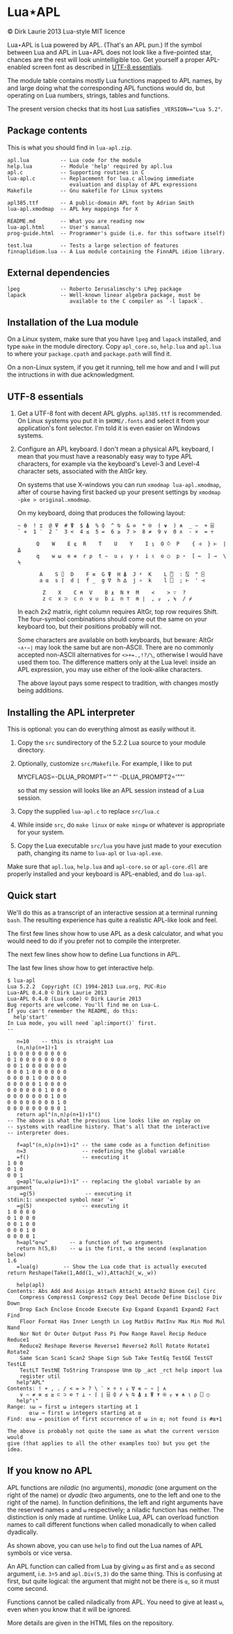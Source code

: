Lua⋆APL
=======

© Dirk Laurie 2013 Lua-style MIT licence

Lua⋆APL is Lua powered by APL. (That's an APL pun.) If the symbol between Lua and APL in Lua⋆APL does not look like a five-pointed star, chances are the rest will look unintelligible too. Get yourself a proper APL-enabled screen font as described in [UTF-8 essentials](#utf-8-essentials).

The module table contains mostly Lua functions mapped to APL names, by and large doing what the corresponding APL functions would do, but operating on Lua numbers, strings, tables and functions.

The present version checks that its host Lua satisfies `_VERSION=="Lua 5.2"`.

Package contents
----------------

This is what you should find in `lua-apl.zip`.

    apl.lua          -- Lua code for the module
    help.lua         -- Module 'help' required by apl.lua
    apl.c            -- Supporting routines in C 
    lua-apl.c        -- Replacement for lua.c allowing immediate 
                        evaluation and display of APL expressions
    Makefile         -- Gnu makefile for Linux systems

    apl385.ttf       -- A public-domain APL font by Adrian Smith
    lua-apl.xmodmap  -- APL key mappings for X

    README.md        -- What you are reading now
    lua-apl.html     -- User's manual
    prog-guide.html  -- Programmer's guide (i.e. for this software itself)

    test.lua         -- Tests a large selection of features
    finnaplidiom.lua -- A Lua module containing the FinnAPL idiom library.

External dependencies
---------------------

    lpeg             -- Roberto Ierusalimschy's LPeg package
    lapack           -- Well-known linear algebra package, must be 
                        available to the C compiler as `-l lapack`.                    

Installation of the Lua module
------------------------------

On a Linux system, make sure that you have `lpeg` and `lapack` installed, and type `make` in the module directory. Copy `apl_core.so`, `help.lua` and `apl.lua` to where your `package.cpath` and `package.path` will find it.

On a non-Linux system, if you get it running, tell me how and and I will put the intructions in with due acknowledgment.

UTF-8 essentials
----------------

1.  Get a UTF-8 font with decent APL glyphs. `apl385.ttf` is recommended. On Linux systems you put it in `$HOME/.fonts` and select it from your application's font selector. I'm told it is even easier on Windows systems.

2.  Configure an APL keyboard. I don't mean a physical APL keyboard, I mean that you must have a reasonably easy way to type APL characters, for example via the keyboard's Level-3 and Level-4 character sets, associated with the AltGr key.

    On systems that use X-windows you can run `xmodmap lua-apl.xmodmap`, after of course having first backed up your present settings by `xmodmap -pke > original.xmodmap`.

    On my keyboard, doing that produces the following layout:

        ~ ⍬  ! ⌶  @ ⍫  # ⍒  $ ⍋  % ⌽  ^ ⍉  & ⊖  * ⍟  ( ⍱  ) ⍲  _ −  + ⌹
        ` ⋄  1 ¨  2 ¯  3 <  4 ≤  5 =  6 ≥  7 >  8 ≠  9 ∨  0 ∧  - ×  = ÷

              Q    W    E ⍷  R    T    U    Y    I ⍸  O ⍥  P    { ⊣  } ⊢  | ⍙
              q    w ⍵  e ∊  r ⍴  t ∼  u ↓  y ↑  i ⍳  o ○  p ⋆  [ ←  ] →  \ ⍀

               A    S ⌷  D    F ≡  G ⍒  H ⍋  J ⍤  K    L ⍞  : ⍂  " ⌻
               a ⍺  s ⌈  d ⌊  f _  g ∇  h ∆  j ∘  k    l ⎕  ; ⊢  ' ⊣ 

                Z    X    C ⍝  V    B ⍎  N ⍕  M    <    > ∵  ?
                z ⊂  x ⊃  c ∩  v ∪  b ⊥  n ⊤  m ∣  , ⍪  , ⍀  / ⌿       

    In each 2x2 matrix, right column requires AltGr, top row requires Shift. The four-symbol combinations should come out the same on your keyboard too, but their positions probably will not.

    Some characters are available on both keyboards, but beware: AltGr `∼∧⋆−∣` may look the same but are non-ASCII. There are no commonly accepted non-ASCII alternatives for `<>+=.,!?/\`, otherwise I would have used them too. The difference matters only at the Lua level: inside an APL expression, you may use either of the look-alike characters.

    The above layout pays some respect to tradition, with changes mostly being additions.

Installing the APL interpreter
------------------------------

This is optional: you can do everything almost as easily without it.

1.  Copy the `src` sundirectory of the 5.2.2 Lua source to your module directory.
2.  Optionally, customize `src/Makefile`. For example, I like to put

    MYCFLAGS=-DLUA\_PROMPT='" "' -DLUA\_PROMPT2='""'

    so that my session will looks like an APL session instead of a Lua session.
3.  Copy the supplied `lua-apl.c` to replace `src/lua.c`
4.  While inside `src`, do `make linux` or `make mingw` or whatever is appropriate for your system.
5.  Copy the Lua executable `src/lua` you have just made to your execution path, changing its name to `lua-apl` or `lua-apl.exe`.

Make sure that `apl.lua`, `help.lua` and `apl-core.so` or `apl-core.dll` are properly installed and your keyboard is APL-enabled, and do `lua-apl`.

Quick start
-----------

We'll do this as a transcript of an interactive session at a terminal running `bash`. The resulting experience has quite a realistic APL-like look and feel.

The first few lines show how to use APL as a desk calculator, and what you would need to do if you prefer not to compile the interpreter.

The next few lines show how to define Lua functions in APL.

The last few lines show how to get interactive help.

    $ lua-apl
    Lua 5.2.2  Copyright (C) 1994-2013 Lua.org, PUC-Rio
    Lua⋆APL 0.4.0 © Dirk Laurie 2013
    Lua⋆APL 0.4.0 (Lua code) © Dirk Laurie 2013
    Bug reports are welcome. You'll find me on Lua-L.
    If you can't remember the README, do this:
      help'start'
    In Lua mode, you will need `apl:import()` first.
    --

       n=10    -- this is straight Lua
       (n,n)⍴(n+1)↑1
    1 0 0 0 0 0 0 0 0 0
    0 1 0 0 0 0 0 0 0 0
    0 0 1 0 0 0 0 0 0 0
    0 0 0 1 0 0 0 0 0 0
    0 0 0 0 1 0 0 0 0 0
    0 0 0 0 0 1 0 0 0 0
    0 0 0 0 0 0 1 0 0 0
    0 0 0 0 0 0 0 1 0 0
    0 0 0 0 0 0 0 0 1 0
    0 0 0 0 0 0 0 0 0 1
       return apl"(n,n)⍴(n+1)↑1"()
    -- The above is what the previous line looks like on replay on
    -- systems with readline history. That's all that the interactive
    -- interpreter does.

       f=apl"(n,n)⍴(n+1)↑1" -- the same code as a function definition
       n=3                  -- redefining the global variable
       =f()                 -- executing it
    1 0 0
    0 1 0
    0 0 1
       g=apl"(⍵,⍵)⍴(⍵+1)↑1" -- replacing the global variable by an argument
        =g(5)                -- executing it
    stdin:1: unexpected symbol near '='
       =g(5)                -- executing it
    1 0 0 0 0
    0 1 0 0 0
    0 0 1 0 0
    0 0 0 1 0
    0 0 0 0 1
       h=apl"⍺÷⍵"       -- a function of two arguments
       return h(5,8)    -- ⍵ is the first, ⍺ the second (explanation below)
    1.6
       =lua(g)        -- Show the Lua code that is actually executed
    return Reshape(Take(1,Add(1,_w)),Attach2(_w,_w))

       help(apl)
    Contents: Abs Add And Assign Attach Attach1 Attach2 Binom Ceil Circ
        Compress Compress1 Compress2 Copy Deal Decode Define Disclose Div Down
        Drop Each Enclose Encode Execute Exp Expand Expand1 Expand2 Fact Find
        Floor Format Has Inner Length Ln Log MatDiv MatInv Max Min Mod Mul Nand
        Nor Not Or Outer Output Pass Pi Pow Range Ravel Recip Reduce Reduce1
        Reduce2 Reshape Reverse Reverse1 Reverse2 Roll Rotate Rotate1 Rotate2
        Same Scan Scan1 Scan2 Shape Sign Sub Take TestEq TestGE TestGT TestLE
        TestLT TestNE ToString Transpose Unm Up _act _rct help import lua
        register util
       help"APL"
    Contents: ! + , . / < = > ? \ ¨ × ÷ ↑ ↓ ∇ ∊ − ∘ ∣ ∧
        ∨ ∼ ≠ ≡ ≤ ≥ ⊂ ⊃ ⊖ ⊤ ⊥ ⋆ ⌈ ⌊ ⌹ ⌽ ⌿ ⍀ ⍉ ⍋ ⍎ ⍒ ⍕ ⍟ ⍪ ⍱ ⍲ ⍳ ⍴ ⎕ ○
       help"⍳"
    Range: ⍳⍵ → first ⍵ integers starting at 1
           ⍺⍳⍵ → first ⍵ integers starting at ⍺ 
    Find: ⍺⍳⍵ → position of first occurrence of ⍵ in ⍺; not found is #⍺+1

    The above is probably not quite the same as what the current version would 
    give (that applies to all the other examples too) but you get the idea.

If you know no APL
------------------

APL functions are *niladic* (no arguments), *monadic* (one argument on the right of the name) or *dyadic* (two arguments, one to the left and one to the right of the name). In function definitions, the left and right arguments have the reserved names `⍺` and `⍵` respectively; a niladic function has neither. The distinction is only made at runtime. Unlike Lua, APL can overload function names to call different functions when called monadically to when called dyadically.

As shown above, you can use `help` to find out the Lua names of APL symbols or vice versa.

An APL function can called from Lua by giving `⍵` as first and `⍺` as second argument, i.e. `3÷5` and `apl.Div(5,3)` do the same thing. This is confusing at first, but quite logical: the argument that might not be there is `⍺`, so it must come second.

Functions cannot be called niladically from APL. You need to give at least `⍵`, even when you know that it will be ignored.

More details are given in the HTML files on the repository.
